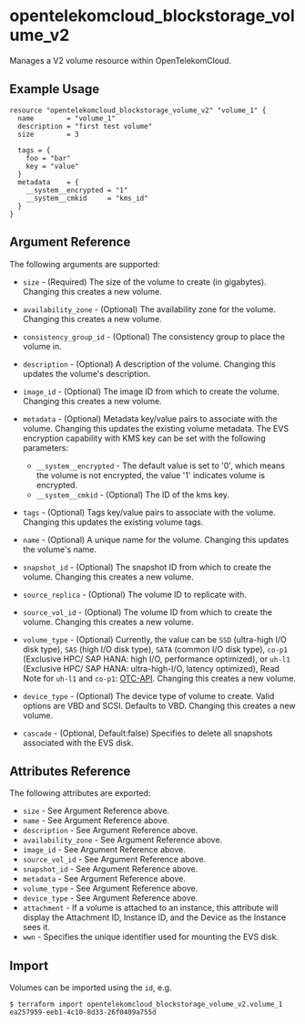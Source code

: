 # opentelekomcloud_blockstorage_volume_v2

Manages a V2 volume resource within OpenTelekomCloud.

## Example Usage

```hcl
resource "opentelekomcloud_blockstorage_volume_v2" "volume_1" {
  name        = "volume_1"
  description = "first test volume"
  size        = 3

  tags = {
    foo = "bar"
    key = "value"
  }
  metadata    = {
    __system__encrypted = "1"
    __system__cmkid     = "kms_id"
  }
}
```

## Argument Reference

The following arguments are supported:

* `size` - (Required) The size of the volume to create (in gigabytes). Changing
    this creates a new volume.

* `availability_zone` - (Optional) The availability zone for the volume.
    Changing this creates a new volume.

* `consistency_group_id` - (Optional) The consistency group to place the volume
    in.

* `description` - (Optional) A description of the volume. Changing this updates
    the volume's description.

* `image_id` - (Optional) The image ID from which to create the volume.
    Changing this creates a new volume.

* `metadata` - (Optional) Metadata key/value pairs to associate with the volume.
    Changing this updates the existing volume metadata.
    The EVS encryption capability with KMS key can be set with the following parameters:
	* `__system__encrypted` - The default value is set to '0', which means
      the volume is not encrypted, the value '1' indicates volume is encrypted.
	* `__system__cmkid` - (Optional) The ID of the kms key.

* `tags` - (Optional) Tags key/value pairs to associate with the volume.
    Changing this updates the existing volume tags.

* `name` - (Optional) A unique name for the volume. Changing this updates the
    volume's name.

* `snapshot_id` - (Optional) The snapshot ID from which to create the volume.
    Changing this creates a new volume.

* `source_replica` - (Optional) The volume ID to replicate with.

* `source_vol_id` - (Optional) The volume ID from which to create the volume.
    Changing this creates a new volume.

* `volume_type` - (Optional) Currently, the value can be `SSD` (ultra-high I/O disk type), `SAS` (high I/O disk type), `SATA` (common I/O disk type), `co-p1` (Exclusive HPC/ SAP HANA: high I/O, performance optimized), or `uh-l1` (Exclusive HPC/ SAP HANA: ultra-high-I/O, latency optimized), Read Note for `uh-l1` and `co-p1`: [OTC-API](https://docs.otc.t-systems.com/en-us/api/ecs/en-us_topic_0065817708.html). Changing this creates a new volume.

* `device_type` - (Optional) The device type of volume to create. Valid options are VBD and SCSI.
	Defaults to VBD. Changing this creates a new volume.

* `cascade` - (Optional, Default:false) Specifies to delete all snapshots associated with the EVS disk.

## Attributes Reference

The following attributes are exported:

* `size` - See Argument Reference above.
* `name` - See Argument Reference above.
* `description` - See Argument Reference above.
* `availability_zone` - See Argument Reference above.
* `image_id` - See Argument Reference above.
* `source_vol_id` - See Argument Reference above.
* `snapshot_id` - See Argument Reference above.
* `metadata` - See Argument Reference above.
* `volume_type` - See Argument Reference above.
* `device_type` - See Argument Reference above.
* `attachment` - If a volume is attached to an instance, this attribute will
    display the Attachment ID, Instance ID, and the Device as the Instance
    sees it.
* `wwn` - Specifies the unique identifier used for mounting the EVS disk.

## Import

Volumes can be imported using the `id`, e.g.

```
$ terraform import opentelekomcloud_blockstorage_volume_v2.volume_1 ea257959-eeb1-4c10-8d33-26f0409a755d
```

